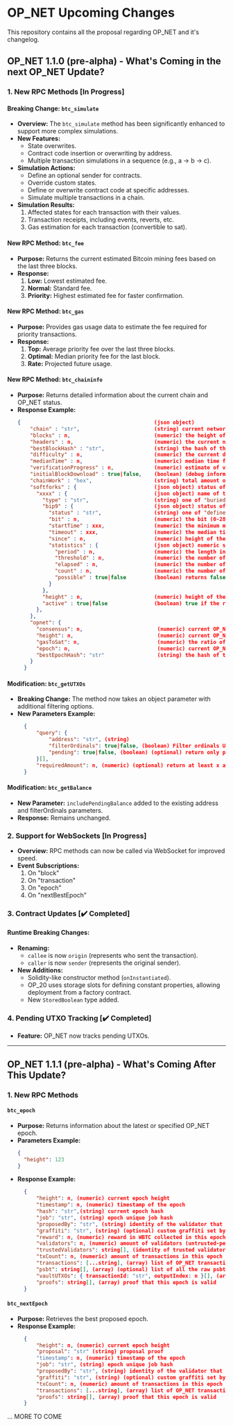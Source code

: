 # OP_NET Upcoming Changes

This repository contains all the proposal regarding OP_NET and it's changelog.

## OP_NET 1.1.0 (pre-alpha) - What's Coming in the next OP_NET Update?

### 1. New RPC Methods [In Progress]

#### Breaking Change: `btc_simulate`
- **Overview:** The `btc_simulate` method has been significantly enhanced to support more complex simulations.
- **New Features:**
  - State overwrites.
  - Contract code insertion or overwriting by address.
  - Multiple transaction simulations in a sequence (e.g., a -> b -> c).
- **Simulation Actions:**
  - Define an optional sender for contracts.
  - Override custom states.
  - Define or overwrite contract code at specific addresses.
  - Simulate multiple transactions in a chain.
- **Simulation Results:**
  1. Affected states for each transaction with their values.
  2. Transaction receipts, including events, reverts, etc.
  3. Gas estimation for each transaction (convertible to sat).

#### New RPC Method: `btc_fee`
- **Purpose:** Returns the current estimated Bitcoin mining fees based on the last three blocks.
- **Response:**
  1. **Low:** Lowest estimated fee.
  2. **Normal:** Standard fee.
  3. **Priority:** Highest estimated fee for faster confirmation.

#### New RPC Method: `btc_gas`
- **Purpose:** Provides gas usage data to estimate the fee required for priority transactions.
- **Response:**
  1. **Top:** Average priority fee over the last three blocks.
  2. **Optimal:** Median priority fee for the last block.
  3. **Rate:** Projected future usage.

#### New RPC Method: `btc_chaininfo`
- **Purpose:** Returns detailed information about the current chain and OP_NET status.
- **Response Example:**
  ```json
  {                                           (json object)
	  "chain" : "str",                        (string) current network name (main, test, regtest)
	  "blocks" : n,                           (numeric) the height of the most-work fully-validated chain. The genesis block has height 0
	  "headers" : n,                          (numeric) the current number of headers we have validated
	  "bestBlockHash" : "str",                (string) the hash of the currently best block
	  "difficulty" : n,                       (numeric) the current difficulty
	  "medianTime" : n,                       (numeric) median time for the current best block
	  "verificationProgress" : n,             (numeric) estimate of verification progress [0..1]
	  "initialBlockDownload" : true|false,    (boolean) (debug information) estimate of whether this node is in Initial Block Download mode
	  "chainWork" : "hex",                    (string) total amount of work in active chain, in hexadecimal
	  "softforks" : {                         (json object) status of softforks
		"xxxx" : {                            (json object) name of the softfork
		  "type" : "str",                     (string) one of "buried", "bip9"
		  "bip9" : {                          (json object) status of bip9 softforks (only for "bip9" type)
			"status" : "str",                 (string) one of "defined", "started", "locked_in", "active", "failed"
			"bit" : n,                        (numeric) the bit (0-28) in the block version field used to signal this softfork (only for "started" status)
			"startTime" : xxx,                (numeric) the minimum median time past of a block at which the bit gains its meaning
			"timeout" : xxx,                  (numeric) the median time past of a block at which the deployment is considered failed if not yet locked in
			"since" : n,                      (numeric) height of the first block to which the status applies
			"statistics" : {                  (json object) numeric statistics about BIP9 signalling for a softfork (only for "started" status)
			  "period" : n,                   (numeric) the length in blocks of the BIP9 signalling period
			  "threshold" : n,                (numeric) the number of blocks with the version bit set required to activate the feature
			  "elapsed" : n,                  (numeric) the number of blocks elapsed since the beginning of the current period
			  "count" : n,                    (numeric) the number of blocks with the version bit set in the current period
			  "possible" : true|false         (boolean) returns false if there are not enough blocks left in this period to pass activation threshold
			}
		  },
		  "height" : n,                       (numeric) height of the first block which the rules are or will be enforced (only for "buried" type, or "bip9" type with "active" status)
		  "active" : true|false               (boolean) true if the rules are enforced for the mempool and the next block
		},
	  },
	  "opnet": {
		"consensus": n, 					   (numeric) current OP_NET consensus
		"height": n,						   (numeric) current OP_NET block height
		"gasToSat": n,						   (numeric) the ratio of the current gas to sat
		"epoch": n, 						   (numeric) current OP_NET epoch height
		"bestEpochHash": "str" 				   (string) the hash of the current best epoch
	  }
	}
  ```

#### Modification: `btc_getUTXOs`
- **Breaking Change:** The method now takes an object parameter with additional filtering options.
- **New Parameters Example:**
  ```json
	{
		"query": {
			"address": "str", (string) 
			"filterOrdinals": true|false, (boolean) Filter ordinals UTXOs
			"pending": true|false, (boolean) (optional) return only pending UTXOs
		}[],
		"requiredAmount": n, (numeric) (optional) return at least x amount in sat, otherwise, throw.
	}
  ```

#### Modification: `btc_getBalance`
- **New Parameter:** `includePendingBalance` added to the existing address and filterOrdinals parameters.
- **Response:** Remains unchanged.

### 2. Support for WebSockets [In Progress]
- **Overview:** RPC methods can now be called via WebSocket for improved speed.
- **Event Subscriptions:**
  1. On "block"
  2. On "transaction"
  3. On "epoch"
  4. On "nextBestEpoch"

### 3. Contract Updates [✔️ Completed]

#### Runtime Breaking Changes:
- **Renaming:**
  - `callee` is now `origin` (represents who sent the transaction).
  - `caller` is now `sender` (represents the original sender).
- **New Additions:**
  - Solidity-like constructor method (`onInstantiated`).
  - OP_20 uses storage slots for defining constant properties, allowing deployment from a factory contract.
  - New `StoredBoolean` type added.

### 4. Pending UTXO Tracking [✔️ Completed]
- **Feature:** OP_NET now tracks pending UTXOs.

---

## OP_NET 1.1.1 (pre-alpha) - What's Coming After This Update?

### 1. New RPC Methods

#### `btc_epoch`
- **Purpose:** Returns information about the latest or specified OP_NET epoch.
- **Parameters Example:**
  ```json
  {
    "height": 123
  }
  ```
- **Response Example:**
  ```json
	{
		"height": n, (numeric) current epoch height
		"timestamp": n, (numeric) timestamp of the epoch
		"hash": "str",(string) current epoch hash
		"job": "str", (string) epoch unique job hash
		"proposedBy": "str", (string) identity of the validator that proposed this epoch
		"graffiti": "str", (string) (optional) custom graffiti set by the validator who proposed this epoch
		"reward": n, (numeric) reward in WBTC collected in this epoch by the validator who proposed the best solution,
		"validators": n, (numeric) amount of validators (untrusted-permissionless) who accepted this epoch
		"trustedValidators": string[], (identity of trusted validators who accepted this epoch)
		"txCount": n, (numeric) amount of transactions in this epoch
		"transactions": [...string], (array) list of OP_NET transaction hash included in this epoch, generated from partially signed PSBT
		"psbt": string[], (array) (optional) list of all the raw psbts included in this epoch),
		"vaultUTXOs": { transactionId: "str", outputIndex: n }[], (array) list of all the potential vault UTXOs used in this epoch
		"proofs": string[], (array) proof that this epoch is valid
	}
  ```

#### `btc_nextEpoch`
- **Purpose:** Retrieves the best proposed epoch.
- **Response Example:**
  ```json
	{
		"height": n, (numeric) current epoch height
		"proposal": "str" (string) proposal proof
		"timestamp": n, (numeric) timestamp of the epoch
		"job": "str", (string) epoch unique job hash
		"proposedBy": "str", (string) identity of the validator that proposed this epoch
		"graffiti": "str", (string) (optional) custom graffiti set by the validator who proposed this epoch
		"txCount": n, (numeric) amount of transactions in this epoch
		"transactions": [...string], (array) list of OP_NET transaction hash included in this epoch, generated from partially signed PSBT, psbts are NOT forwarded.
		"proofs": string[], (array) proof that this epoch is valid
	}
  ```



... MORE TO COME
